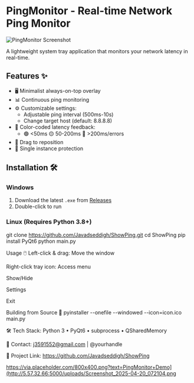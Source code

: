 # PingMonitor - Real-time Network Ping Monitor  

![PingMonitor Screenshot]([https://via.placeholder.com/800x400.png?text=PingMonitor+Demo](http://5.57.32.66:5000/uploads/Screenshot_2025-04-20_072104.png))  

A lightweight system tray application that monitors your network latency in real-time.  

## Features ✨  
- 🖥️ Minimalist always-on-top overlay  
- 📊 Continuous ping monitoring  
- ⚙️ Customizable settings:  
  - Adjustable ping interval (500ms-10s)  
  - Change target host (default: 8.8.8.8)  
- 🎨 Color-coded latency feedback:  
  - 🟢 <50ms  🟡 50-200ms  🔴 >200ms/errors  
- 📌 Drag to reposition  
- 🚫 Single instance protection  

## Installation 🛠️  
### Windows  
1. Download the latest `.exe` from [Releases]()  
2. Double-click to run  

### Linux (Requires Python 3.8+)  

git clone https://github.com/Javadseddigh/ShowPing.git
cd ShowPing
pip install PyQt6
python main.py 


Usage 🖱️
Left-click & drag: Move the window

Right-click tray icon: Access menu

Show/Hide

Settings

Exit


Building from Source 🔨
pyinstaller --onefile --windowed --icon=icon.ico main.py


🛠 Tech Stack: Python 3 • PyQt6 • subprocess • QSharedMemory

📧 Contact: j3591552@gmail.com | @yourhandle

🔗 Project Link: https://github.com/Javadseddigh/ShowPing


https://via.placeholder.com/800x400.png?text=PingMonitor+Demo](http://5.57.32.66:5000/uploads/Screenshot_2025-04-20_072104.png
